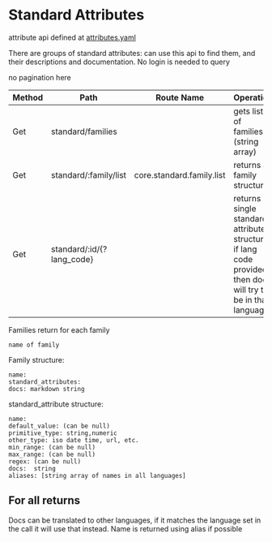# Standard Attributes

attribute api defined at [attributes.yaml](../../api-docs/attributes.yaml)

There are groups of standard attributes: can use this api to find them, and their descriptions and documentation.
No login is needed to query

no pagination here

| Method | Path                      | Route Name                | Operation                                                                                                    |
|--------|---------------------------|---------------------------|--------------------------------------------------------------------------------------------------------------|
| Get    | standard/families         |                           | gets list of families (string array)                                                                         |
| Get    | standard/:family/list     | core.standard.family.list | returns a family structure                                                                                   |
| Get    | standard/:id/{?lang_code} |                           | returns single standard attribute structure, if lang code provided then docs will try to be in that language |


Families return for each family
    
    name of family
    

Family structure:

    name:
    standard_attributes:
    docs: markdown string

standard_attribute structure:

    name:
    default_value: (can be null)
    primitive_type: string,numeric
    other_type: iso date time, url, etc.
    min_range: (can be null)
    max_range: (can be null)
    regex: (can be null)
    docs:  string
    aliases: [string array of names in all languages]


## For all returns 

Docs can be translated to other languages, if it matches the language set in the call it will use that instead.
Name is returned using alias if possible